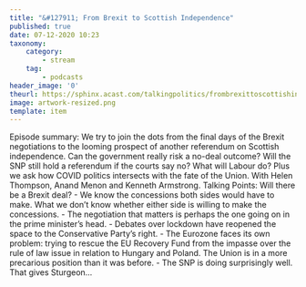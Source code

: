 ```yaml
---
title: "&#127911; From Brexit to Scottish Independence"
published: true
date: 07-12-2020 10:23
taxonomy:
    category:
        - stream
    tag:
        - podcasts
header_image: '0'
theurl: https://sphinx.acast.com/talkingpolitics/frombrexittoscottishindependence/media.mp3
image: artwork-resized.png
template: item
--- 
```

Episode summary: We try to join the dots from the final days of the Brexit negotiations to the looming prospect of another referendum on Scottish independence. Can the government really risk a no-deal outcome? Will the SNP still hold a referendum if the courts say no? What will Labour do? Plus we ask how COVID politics intersects with the fate of the Union. With Helen Thompson, Anand Menon and Kenneth Armstrong. Talking Points: Will there be a Brexit deal? - We know the concessions both sides would have to make. What we don’t know whether either side is willing to make the concessions. - The negotiation that matters is perhaps the one going on in the prime minister’s head. - Debates over lockdown have reopened the space to the Conservative Party’s right. - The Eurozone faces its own problem: trying to rescue the EU Recovery Fund from the impasse over the rule of law issue in relation to Hungary and Poland. The Union is in a more precarious position than it was before. - The SNP is doing surprisingly well. That gives Sturgeon…
